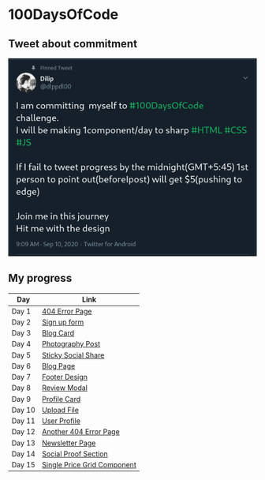 # 100DaysOfCode

## Tweet about commitment

[![Official Tweet about commitment toward #100DayOfCode](tweet.png)](https://twitter.com/dlppdl00/status/1303897091802935296)

## My progress

| Day    | Link           |
| ------ | -------------- |
| Day 1  | [404 Error Page](https://dlppdl.github.io/100dayschallange/Day1/)|
| Day 2  | [Sign up form](https://dlppdl.github.io/100dayschallange/Day2/) |
| Day 3  | [Blog Card](https://dlppdl.github.io/100dayschallange/Day3/)|
| Day 4  | [Photography Post](https://dlppdl.github.io/100dayschallange/Day4/)|
| Day 5  | [Sticky Social Share](https://dlppdl.github.io/100dayschallange/Day5/)|
| Day 6  | [Blog Page](https://dlppdl.github.io/100dayschallange/Day6/)|
| Day 7  | [Footer Design](https://dlppdl.github.io/100dayschallange/Day7)|
| Day 8  | [Review Modal](https://dlppdl.github.io/100dayschallange/Day8)|
| Day 9  | [Profile Card](https://dlppdl.github.io/100dayschallange/Day9)|
| Day 10  | [Upload File](https://dlppdl.github.io/100dayschallange/Day10)|
| Day 11  | [User Profile](https://dlppdl.github.io/100dayschallange/Day11)|
| Day 12  | [Another 404 Error Page](https://dlppdl.github.io/100dayschallange/Day12)|
| Day 13  | [Newsletter Page](https://dlppdl.github.io/100dayschallange/Day13)|
| Day 14  | [Social Proof Section](https://dlppdl.github.io/100dayschallange/Day14)|
| Day 15  | [Single Price Grid Component](https://dlppdl.github.io/100dayschallange/Day15)|
